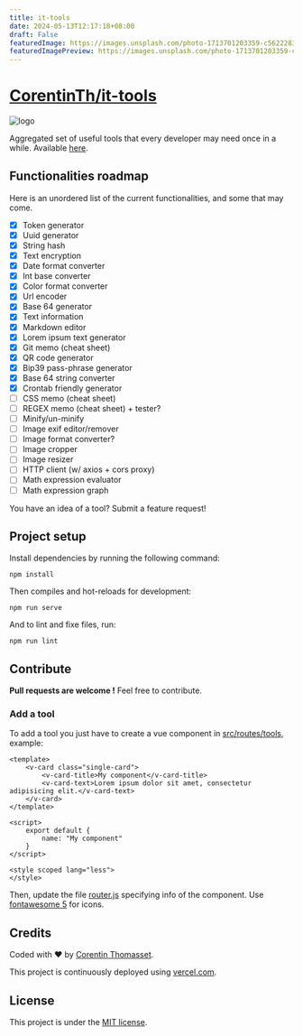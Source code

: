 ```yaml
---
title: it-tools
date: 2024-05-13T12:17:18+08:00
draft: False
featuredImage: https://images.unsplash.com/photo-1713701203359-c562228343b2?ixid=M3w0NjAwMjJ8MHwxfHJhbmRvbXx8fHx8fHx8fDE3MTU1NzM4MjJ8&ixlib=rb-4.0.3
featuredImagePreview: https://images.unsplash.com/photo-1713701203359-c562228343b2?ixid=M3w0NjAwMjJ8MHwxfHJhbmRvbXx8fHx8fHx8fDE3MTU1NzM4MjJ8&ixlib=rb-4.0.3
---
```


# [CorentinTh/it-tools](https://github.com/CorentinTh/it-tools)

![logo](.github/logo.png)

Aggregated set of useful tools that every developer may need once in a while. Available [here](https://it-tools.tech).

## Functionalities roadmap
Here is an unordered list of the current functionalities, and some that may come. 

- [x] Token generator
- [x] Uuid generator
- [x] String hash
- [x] Text encryption
- [x] Date format converter
- [x] Int base converter
- [x] Color format converter
- [x] Url encoder
- [x] Base 64 generator
- [x] Text information
- [x] Markdown editor
- [x] Lorem ipsum text generator
- [x] Git memo (cheat sheet)
- [x] QR code generator
- [x] Bip39 pass-phrase generator
- [x] Base 64 string converter
- [x] Crontab friendly generator
- [ ] CSS memo (cheat sheet)
- [ ] REGEX memo (cheat sheet) + tester?
- [ ] Minify/un-minify
- [ ] Image exif editor/remover
- [ ] Image format converter?
- [ ] Image cropper 
- [ ] Image resizer 
- [ ] HTTP client (w/ axios + cors proxy)
- [ ] Math expression evaluator
- [ ] Math expression graph

You have an idea of a tool? Submit a feature request!

## Project setup
Install dependencies by running the following command:
```shell
npm install
```

Then compiles and hot-reloads for development:
```shell
npm run serve
```

And to lint and fixe files, run:
```shell
npm run lint
```

## Contribute
**Pull requests are welcome !** Feel free to contribute.

### Add a tool
To add a tool you just have to create a vue component in [src/routes/tools](./src/routes/tools), example:
```vue
<template>
    <v-card class="single-card">
        <v-card-title>My component</v-card-title>
        <v-card-text>Lorem ipsum dolor sit amet, consectetur adipisicing elit.</v-card-text>
    </v-card>
</template>

<script>
    export default {
        name: "My component"
    }
</script>

<style scoped lang="less">
</style>
```

Then, update the file [router.js](./src/router.js) specifying info of the component.
Use [fontawesome 5](https://fontawesome.com/icons?d=gallery&m=free) for icons.

## Credits
Coded with ❤️ by [Corentin Thomasset](//corentin-thomasset.fr).

This project is continuously deployed using [vercel.com](https://vercel.com).

## License
This project is under the [MIT license](LICENSE).
